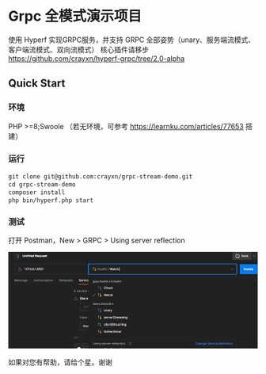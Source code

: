 # Grpc 全模式演示项目

使用 Hyperf 实现GRPC服务，并支持 GRPC 全部姿势（unary、服务端流模式、客户端流模式、双向流模式）
核心插件请移步 https://github.com/crayxn/hyperf-grpc/tree/2.0-alpha

## Quick Start

### 环境
PHP >=8;Swoole
（若无环境，可参考 https://learnku.com/articles/77653 搭建）

### 运行
```
git clone git@github.com:crayxn/grpc-stream-demo.git
cd grpc-stream-demo
composer install
php bin/hyperf.php start
```

### 测试
打开 Postman，New > GRPC > Using server reflection

![postman-img.png](postman-img.png)

如果对您有帮助，请给个星。谢谢
